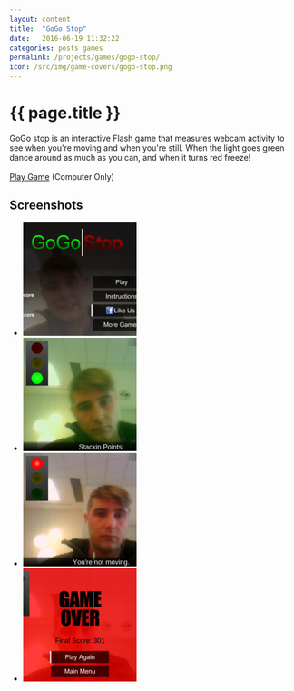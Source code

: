 ```yaml
---
layout: content
title:  "GoGo Stop"
date:   2016-06-19 11:32:22
categories: posts games
permalink: /projects/games/gogo-stop/
icon: /src/img/game-covers/gogo-stop.png
---
```

<h1>{{ page.title }}</h1>
<p>
  GoGo stop is an interactive Flash game that measures webcam activity to see when you're moving and when you're still. When the light goes green dance around as much as you can, and when it turns red freeze!<br>
  <br>
  <a href="play">Play Game</a> (Computer Only)
</p>

<h2>Screenshots</h2>
<ul class="photo-gallery">
  <li>
    <a href="" data-box-img="/src/img/game-screens/gogo-stop.jpg">
      <img src="/src/img/game-screens-square/gogo-stop.jpg">
    </a>
  </li>
  <li>
    <a href="" data-box-img="/src/img/game-screens/gogo-stop-play.jpg">
      <img src="/src/img/game-screens-square/gogo-stop-play.jpg">
    </a>
  </li>
  <li>
    <a href="" data-box-img="/src/img/game-screens/gogo-stop-stop.jpg">
      <img src="/src/img/game-screens-square/gogo-stop-stop.jpg">
    </a>
  </li>
  <li>
    <a href="" data-box-img="/src/img/game-screens/gogo-stop-game-over.jpg">
      <img src="/src/img/game-screens-square/gogo-stop-game-over.jpg">
    </a>
  </li>
</ul>